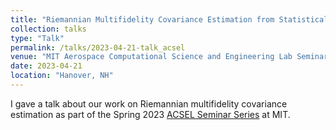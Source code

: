 ```yaml
---
title: "Riemannian Multifidelity Covariance Estimation from Statistically Coupled Observations"
collection: talks
type: "Talk"
permalink: /talks/2023-04-21-talk_acsel
venue: "MIT Aerospace Computational Science and Engineering Lab Seminar"
date: 2023-04-21
location: "Hanover, NH"
---
```


I gave a talk about our work on Riemannian multifidelity covariance estimation as part of the Spring 2023 [ACSEL Seminar Series](https://acdl-web.mit.edu/seminars) at MIT.
